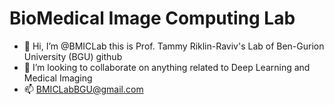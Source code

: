 # **B**io**M**edical **I**mage **C**omputing Lab

- 👋 Hi, I’m @BMICLab this is Prof. Tammy Riklin-Raviv's Lab of Ben-Gurion University (BGU) github
- 💞️ I’m looking to collaborate on anything related to Deep Learning and Medical Imaging
- 📫 BMICLabBGU@gmail.com

